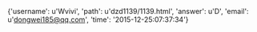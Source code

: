 {'username': u'Wvivi', 'path': u'dzd1139/1139.html', 'answer': u'D', 'email': u'dongwei185@qq.com', 'time': '2015-12-25:07:37:34'}